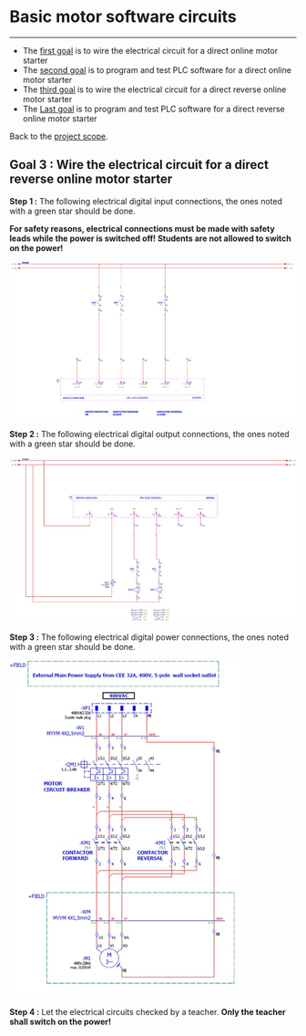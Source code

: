 # Basic motor software circuits
_____________________________________
-   The [first goal](Ex05/Subchapter04_01.md) is to wire the electrical circuit for a direct online motor starter
-   The [second goal](Ex05/Subchapter04_02.md)  is to program and test PLC software for a direct online motor starter
- The [third goal](Ex05/Subchapter04_03.md) is to wire the electrical circuit for a direct reverse online motor starter
-   The [Last goal](Ex05/Subchapter04_04.md)  is to program and test PLC software for a direct reverse online motor starter

Back to the [project scope](Ex05/Subchapter04.md).

## Goal 3 : Wire the electrical circuit for a direct reverse online motor starter
**Step 1 :** The following electrical digital input connections, the ones noted with a green star should be done.

**For safety reasons, electrical connections must be made with safety leads while the power is switched off! Students are not allowed to switch on the power!**

![DOR inputs](../Ex05/Images/DOR_inputs.jpg)

**Step 2 :** The following electrical digital output connections, the ones noted with a green star should be done.

![DOR outputs](../Ex05/Images/DOR_outputs.jpg)

**Step 3 :** The following electrical digital power connections, the ones noted with a green star should be done.

![DOR power circuit](../Ex05/Images/DOR_power.jpg)

**Step 4 :** Let the electrical circuits checked by a teacher. **Only the teacher shall switch on the power!**
